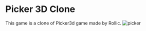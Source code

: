 # Picker 3D Clone
This game is a clone of Picker3d game made by Rollic.
![picker](https://user-images.githubusercontent.com/43178831/109434000-32863680-7a24-11eb-91f1-c3acbac537e8.gif)
